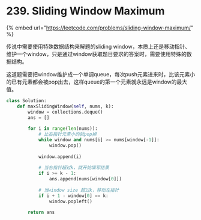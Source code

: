# 239. Sliding Window Maximum

{% embed url="https://leetcode.com/problems/sliding-window-maximum/" %}

传说中需要使用特殊数据结构来解题的sliding window，本质上还是移动指针、维护一个window，只是通过window获取题目要求的答案时，需要使用特殊的数据结构。

这道题需要把window维护成一个单调queue，每次push元素进来时，比该元素小的已有元素都会被pop出去，这样queue的第一个元素就永远是window的最大值。

```python
class Solution:
    def maxSlidingWindow(self, nums, k):
        window = collections.deque()
        ans = []
        
        for i in range(len(nums)):
            # 比右指针元素小的就pop掉
            while window and nums[i] >= nums[window[-1]]:
                window.pop()
            
            window.append(i)
            
            # 当右指针超过k，就开始填写结果
            if i >= k - 1: 
                ans.append(nums[window[0]])
            
            # 当window size 超过k，移动左指针
            if i + 1 - window[0] == k: 
                window.popleft()
                
        return ans
```

